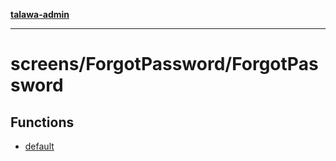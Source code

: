 [**talawa-admin**](../../../README.md)

***

# screens/ForgotPassword/ForgotPassword

## Functions

- [default](functions/default.md)
